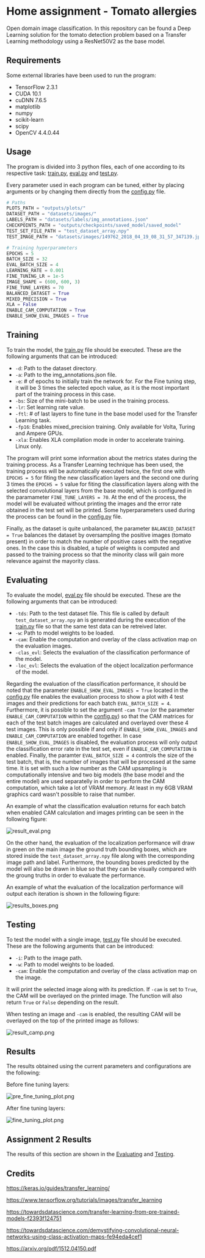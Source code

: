 # Home assignment - Tomato allergies

Open domain image classification.
In this repository can be found a Deep Learning solution for the tomato detection problem based on a Transfer Learning methodology using a ResNet50V2 as the base model.

## Requirements

Some external libraries have been used to run the program:
 - TensorFlow 2.3.1
 - CUDA 10.1
 - cuDNN 7.6.5
 - matplotlib
 - numpy
 - scikit-learn
 - scipy
 - OpenCV 4.4.0.44

## Usage

The program is divided into 3 python files, each of one according to its respective task: [train.py](https://github.com/alvarobasi/home-assignment/blob/master/train.py), [eval.py](https://github.com/alvarobasi/home-assignment/blob/master/eval.py) and [test.py](https://github.com/alvarobasi/home-assignment/blob/master/test.py).

Every parameter used in each program can be tuned, either by placing arguments or by changing them directly from the [config.py](https://github.com/alvarobasi/home-assignment/blob/master/config.py) file.

```python
# Paths
PLOTS_PATH = "outputs/plots/"
DATASET_PATH = "datasets/images/"
LABELS_PATH = "datasets/labels/img_annotations.json"
CHECKPOINTS_PATH = "outputs/checkpoints/saved_model/saved_model"
TEST_SET_FILE_PATH = "test_dataset_array.npy"
TEST_IMAGE_PATH = "datasets/images/149762_2018_04_19_08_31_57_347139.jpg"

# Training hyperparameters
EPOCHS = 5
BATCH_SIZE = 32
EVAL_BATCH_SIZE = 4
LEARNING_RATE = 0.001
FINE_TUNING_LR = 1e-5
IMAGE_SHAPE = (600, 600, 3)
FINE_TUNE_LAYERS = 70
BALANCED_DATASET = True
MIXED_PRECISION = True
XLA = False
ENABLE_CAM_COMPUTATION = True
ENABLE_SHOW_EVAL_IMAGES = True
```

## Training

To train the model, the [train.py](https://github.com/alvarobasi/home-assignment/blob/master/train.py) file should be executed. These are the following arguments that can be introduced:
 - `-d`: Path to the dataset directory. 
 - `-a`: Path to the img_annotations.json file.
 - `-e`: # of epochs to initially train the network for. For the Fine tuning step, it will be 3 times the selected epoch value, as it is the most important part of the training process in this case.
 - `-bs`: Size of the mini-batch to be used in the training process.
 - `-lr`: Set learning rate value.
 - `-ftl`: # of last layers to fine tune in the base model used for the Transfer Learning task.
 - `-fp16`: Enables mixed_precision training. Only available for Volta, Turing and Ampere GPUs.
 - `-xla`: Enables XLA compilation mode in order to accelerate training. Linux only.
 
The program will print some information about the metrics states during the training process. As a Transfer Learning technique has been used, the training process will be automatically executed twice, the first one with `EPOCHS = 5` for fiting the new classification layers and the second one during 3 times the `EPOCHS = 5` value for fiting the classification layers along with the selected convolutional layers from the base model, which is configured in the paramameter `FINE_TUNE_LAYERS = 70`. At the end of the process, the model will be evaluated without printing the images and the error rate obtained in the test set will be printed. Some hyperparameters used during the process can be found in the [config.py](https://github.com/alvarobasi/home-assignment/blob/master/config.py) file.

Finally, as the dataset is quite unbalanced, the parameter `BALANCED_DATASET = True` balances the dataset by oversampling the positive images (tomato present) in order to match the number of positive cases with the negative ones. In the case this is disabled, a tuple of weights is computed and passed to the training process so that the minority class will gain more relevance against the mayority class.

## Evaluating

To evaluate the model,  [eval.py](https://github.com/alvarobasi/home-assignment/blob/master/eval.py) file should be executed. These are the following arguments that can be introduced:
- `-tds`: Path to the test dataset file. This file is called by default `test_dataset_array.npy` an is generated during the execution of the [train.py](https://github.com/alvarobasi/home-assignment/blob/master/train.py) file so that the same test data can be retreived later.
- `-w`: Path to model weights to be loaded.
- `-cam`: Enable the computation and overlay of the class activation map on the evaluation images.
- `-clas_evl`: Selects the evaluation of the classification performance of the model.
- `-loc_evl`: Selects the evaluation of the object localization performance of the model.

Regarding the evaluation of the classification performance, it should be noted that the parameter `ENABLE_SHOW_EVAL_IMAGES = True` located in the [config.py](https://github.com/alvarobasi/home-assignment/blob/master/config.py) file enables the evaluation process to show a plot with 4 test images and their predictions for each batch `EVAL_BATCH_SIZE = 4`. Furthermore, it is possible to set the argument `-cam True` (or the parameter `ENABLE_CAM_COMPUTATION` within the [config.py](https://github.com/alvarobasi/home-assignment/blob/master/config.py)) so that the CAM matrices for each of the test batch images are calculated and overlayed over these 4 test images. This is only possible if and only if `ENABLE_SHOW_EVAL_IMAGES` and `ENABLE_CAM_COMPUTATION` are enabled together. In case `ENABLE_SHOW_EVAL_IMAGES` is disabled, the evaluation process will only output the classification error rate in the test set, even if `ENABLE_CAM_COMPUTATION` is enabled. Finally, the paramter `EVAL_BATCH_SIZE = 4` controls the size of the test batch, that is, the number of images that will be processed at the same time. It is set with such a low number as the CAM upsampling is computationally intensive and two big models (the base model and the entire model) are used separatelly in order to perform the CAM computation, which take a lot of VRAM memory. At least in my 6GB VRAM graphics card wasn't possible to raise that number.

An example of what the classification evaluation returns for each batch when enabled CAM calculation and images printing can be seen in the following figure:

![result_eval.png](https://github.com/alvarobasi/home-assignment/blob/master/outputs/result_eval.png)

On the other hand, the evaluation of the localization performance will draw in green on the main image the ground truth bounding boxes, which are stored inside the `test_dataset_array.npy` file along with the corresponding image path and label. Furthermore, the bounding boxes predicted by the model will also be drawn in blue so that they can be visually compared with the groung truths in order to evaluate the performance.

An example of what the evaluation of the localization performance will output each iteration is shown in the following figure:

![results_boxes.png](https://github.com/alvarobasi/home-assignment/blob/master/outputs/results_boxes.png)


## Testing

To test the model with a single image,  [test.py](https://github.com/alvarobasi/home-assignment/blob/master/test.py) file should be executed. These are the following arguments that can be introduced:
- `-i`: Path to the image path.
- `-w`: Path to model weights to be loaded.
- `-cam`: Enable the computation and overlay of the class activation map on the image.

It will print the selected image along with its prediction. If `-cam` is set to `True`, the CAM will be overlayed on the printed image. The function will also return `True` or `False` depending on the result.

When testing an image and `-cam` is enabled, the resulting CAM will be overlayed on the top of the printed image as follows:

![result_camp.png](https://github.com/alvarobasi/home-assignment/blob/master/outputs/result_cam.png)

## Results

The results obtained using the current parameters and configurations are the following:

Before fine tuning layers: 

![pre_fine_tuning_plot.png](https://github.com/alvarobasi/home-assignment/blob/master/outputs/plots/pre_fine_tuning_plot.png)

After fine tuning layers:

![fine_tuning_plot.png](https://github.com/alvarobasi/home-assignment/blob/master/outputs/plots/fine_tuning_plot.png)

## Assignment 2 Results
The results of this section are shown in the [Evaluating](https://github.com/alvarobasi/home-assignment/blob/master/README.md#evaluating) and  [Testing](https://github.com/alvarobasi/home-assignment/blob/master/README.md#testing).


## Credits

https://keras.io/guides/transfer_learning/

https://www.tensorflow.org/tutorials/images/transfer_learning

https://towardsdatascience.com/transfer-learning-from-pre-trained-models-f2393f124751

https://towardsdatascience.com/demystifying-convolutional-neural-networks-using-class-activation-maps-fe94eda4cef1

https://arxiv.org/pdf/1512.04150.pdf
